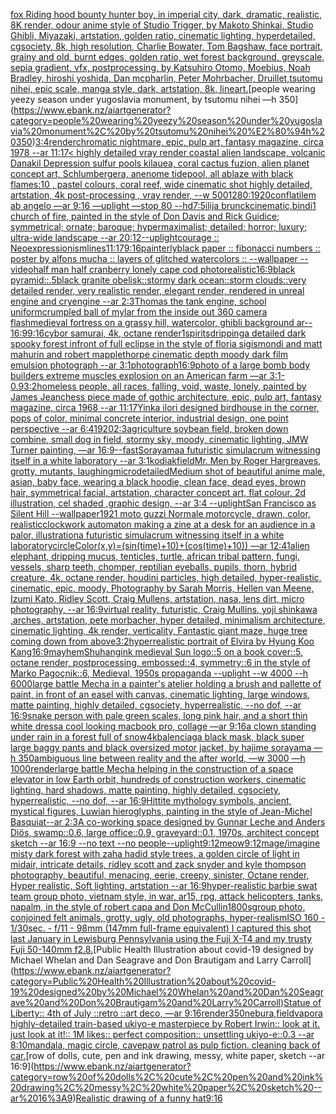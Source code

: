[fox Riding hood bounty hunter boy, in imperial city, dark, dramatic, realistic, 8K render, odour anime style of Studio Trigger, by Makoto Shinkai, Studio Ghibli, Miyazaki, artstation, golden ratio, cinematic lighting, hyperdetailed, cgsociety, 8k, high resolution, Charlie Bowater, Tom Bagshaw, face portrait, grainy and old, burnt edges, golden ratio, wet forest background, greyscale, sepia gradient, vfx, postprocessing, by Katsuhiro Otomo, Moebius, Noah Bradley, hiroshi yoshida, Dan mcpharlin, Peter Mohrbacher, Druillet,tsutomu nihei, epic scale, manga style, dark, artstation, 8k, lineart.](https://www.ebank.nz/aiartgenerator?category=fox%20Riding%20hood%20bounty%20hunter%20boy%2C%20in%20imperial%20city%2C%20dark%2C%20dramatic%2C%20realistic%2C%208K%20render%2C%20odour%20anime%20style%20of%20Studio%20Trigger%2C%20by%20Makoto%20Shinkai%2C%20Studio%20Ghibli%2C%20Miyazaki%2C%20artstation%2C%20golden%20ratio%2C%20cinematic%20lighting%2C%20hyperdetailed%2C%20cgsociety%2C%208k%2C%20high%20resolution%2C%20Charlie%20Bowater%2C%20Tom%20Bagshaw%2C%20face%20portrait%2C%20grainy%20and%20old%2C%20burnt%20edges%2C%20golden%20ratio%2C%20wet%20forest%20background%2C%20greyscale%2C%20sepia%20gradient%2C%20vfx%2C%20postprocessing%2C%20by%20Katsuhiro%20Otomo%2C%20Moebius%2C%20Noah%20Bradley%2C%20hiroshi%20yoshida%2C%20Dan%20mcpharlin%2C%20Peter%20Mohrbacher%2C%20Druillet%2Ctsutomu%20nihei%2C%20epic%20scale%2C%20manga%20style%2C%20dark%2C%20artstation%2C%208k%2C%20lineart.)[people wearing yeezy season under yugoslavia monument, by tsutomu nihei —h 350](https://www.ebank.nz/aiartgenerator?category=people%20wearing%20yeezy%20season%20under%20yugoslavia%20monument%2C%20by%20tsutomu%20nihei%20%E2%80%94h%20350)[3:4](https://www.ebank.nz/aiartgenerator?category=3%3A4)[render](https://www.ebank.nz/aiartgenerator?category=render)[chromatic nightmare, epic, pulp art, fantasy magazine, circa 1978 --ar 11:17](https://www.ebank.nz/aiartgenerator?category=chromatic%20nightmare%2C%20epic%2C%20pulp%20art%2C%20fantasy%20magazine%2C%20circa%201978%20--ar%2011%3A17)[< highly detailed vray render coastal alien landscape, volcanic Danakil Depression sulfur pools kilauea, coral cactus fuzion, alien planet concept art, Schlumbergera, anenome tidepool, all ablaze with black flames:10 , pastel colours, coral reef, wide cinematic shot highly detailed, artstation, 4k post-processing , vray render, --w 500](https://www.ebank.nz/aiartgenerator?category=%3C%20highly%20detailed%20vray%20render%20coastal%20alien%20landscape%2C%20volcanic%20Danakil%20Depression%20sulfur%20pools%20kilauea%2C%20coral%20cactus%20fuzion%2C%20alien%20planet%20concept%20art%2C%20Schlumbergera%2C%20anenome%20tidepool%2C%20all%20ablaze%20with%20black%20flames%3A10%20%2C%20pastel%20colours%2C%20coral%20reef%2C%20wide%20cinematic%20shot%20highly%20detailed%2C%20artstation%2C%204k%20post-processing%20%2C%20vray%20render%2C%20--w%20500)[1280:1920](https://www.ebank.nz/aiartgenerator?category=1280%3A1920)[conflatilem ab angelo —ar 9:16 —uplight —stop 80 --hd](https://www.ebank.nz/aiartgenerator?category=conflatilem%20ab%20angelo%20%E2%80%94ar%209%3A16%20%E2%80%94uplight%20%E2%80%94stop%2080%20--hd)[7:5](https://www.ebank.nz/aiartgenerator?category=7%3A5)[ilija brunck](https://www.ebank.nz/aiartgenerator?category=ilija%20brunck)[cinematic,](https://www.ebank.nz/aiartgenerator?category=cinematic%2C)[bindi](https://www.ebank.nz/aiartgenerator?category=bindi)[1 church of fire, painted in the style of Don Davis and Rick Guidice; symmetrical; ornate; baroque; hypermaximalist; detailed; horror; luxury; ultra-wide landscape --ar 20:12](https://www.ebank.nz/aiartgenerator?category=1%20church%20of%20fire%2C%20painted%20in%20the%20style%20of%20Don%20Davis%20and%20Rick%20Guidice%3B%20symmetrical%3B%20ornate%3B%20baroque%3B%20hypermaximalist%3B%20detailed%3B%20horror%3B%20luxury%3B%20ultra-wide%20landscape%20--ar%2020%3A12)[--uplight](https://www.ebank.nz/aiartgenerator?category=--uplight)[courage :: Neoexpressionism](https://www.ebank.nz/aiartgenerator?category=courage%20%3A%3A%20Neoexpressionism)[lines](https://www.ebank.nz/aiartgenerator?category=lines)[11:17](https://www.ebank.nz/aiartgenerator?category=11%3A17)[9:16](https://www.ebank.nz/aiartgenerator?category=9%3A16)[](https://www.ebank.nz/aiartgenerator?category=)[painterly](https://www.ebank.nz/aiartgenerator?category=painterly)[black paper :: fibonacci numbers :: poster by alfons mucha :: layers of glitched watercolors :: --wallpaper --video](https://www.ebank.nz/aiartgenerator?category=black%20paper%20%3A%3A%20fibonacci%20numbers%20%3A%3A%20poster%20by%20alfons%20mucha%20%3A%3A%20layers%20of%20glitched%20watercolors%20%3A%3A%20--wallpaper%20--video)[half man half cranberry lonely cape cod photorealistic](https://www.ebank.nz/aiartgenerator?category=half%20man%20half%20cranberry%20lonely%20cape%20cod%20photorealistic)[16:9](https://www.ebank.nz/aiartgenerator?category=16%3A9)[black pyramid::.5black granite obelisk::stormy dark ocean::storm clouds::very detailed render, very realistic render, elegant render, rendered in unreal engine and cryengine --ar 2:3](https://www.ebank.nz/aiartgenerator?category=black%20pyramid%3A%3A.5black%20granite%20obelisk%3A%3Astormy%20dark%20ocean%3A%3Astorm%20clouds%3A%3Avery%20detailed%20render%2C%20very%20realistic%20render%2C%20elegant%20render%2C%20rendered%20in%20unreal%20engine%20and%20cryengine%20--ar%202%3A3)[Thomas the tank engine, school uniform](https://www.ebank.nz/aiartgenerator?category=Thomas%20the%20tank%20engine%2C%20school%20uniform)[crumpled ball of mylar from the inside out 360 camera flash](https://www.ebank.nz/aiartgenerator?category=crumpled%20ball%20of%20mylar%20from%20the%20inside%20out%20360%20camera%20flash)[medieval fortress on a grassy hill, watercolor, ghibli background ar-- 16:9](https://www.ebank.nz/aiartgenerator?category=medieval%20fortress%20on%20a%20grassy%20hill%2C%20watercolor%2C%20ghibli%20background%20ar--%2016%3A9)[9:16](https://www.ebank.nz/aiartgenerator?category=9%3A16)[cybor samurai, 4k, octane render](https://www.ebank.nz/aiartgenerator?category=cybor%20samurai%2C%204k%2C%20octane%20render)[1](https://www.ebank.nz/aiartgenerator?category=1)[spirits](https://www.ebank.nz/aiartgenerator?category=spirits)[dripping](https://www.ebank.nz/aiartgenerator?category=dripping)[a detailed dark spooky forest infront of full eclipse in the style of floria sigismondi and matt mahurin and robert mapplethorpe cinematic depth moody dark film emulsion photograph --ar 3:1](https://www.ebank.nz/aiartgenerator?category=a%20detailed%20dark%20spooky%20forest%20infront%20of%20full%20eclipse%20in%20the%20style%20of%20floria%20sigismondi%20and%20matt%20mahurin%20and%20robert%20mapplethorpe%20cinematic%20depth%20moody%20dark%20film%20emulsion%20photograph%20--ar%203%3A1)[photograph](https://www.ebank.nz/aiartgenerator?category=photograph)[16:9](https://www.ebank.nz/aiartgenerator?category=16%3A9)[photo of a large bomb body builders extreme muscles explosion on an American farm —ar 3:1](https://www.ebank.nz/aiartgenerator?category=photo%20of%20a%20large%20bomb%20body%20builders%20extreme%20muscles%20explosion%20on%20an%20American%20farm%20%E2%80%94ar%203%3A1)[-0.9](https://www.ebank.nz/aiartgenerator?category=-0.9)[3:2](https://www.ebank.nz/aiartgenerator?category=3%3A2)[homeless people, all races, falling, void, waste, lonely, painted by James Jean](https://www.ebank.nz/aiartgenerator?category=homeless%20people%2C%20all%20races%2C%20falling%2C%20void%2C%20waste%2C%20lonely%2C%20painted%20by%20James%20Jean)[chess piece made of gothic architecture, epic, pulp art, fantasy magazine, circa 1968 --ar 11:17](https://www.ebank.nz/aiartgenerator?category=chess%20piece%20made%20of%20gothic%20architecture%2C%20epic%2C%20pulp%20art%2C%20fantasy%20magazine%2C%20circa%201968%20--ar%2011%3A17)[Yinka ilori designed birdhouse in the corner, pops of color, minimal concrete interior, industrial design, one point perspective --ar 6:4](https://www.ebank.nz/aiartgenerator?category=Yinka%20ilori%20designed%20birdhouse%20in%20the%20corner%2C%20pops%20of%20color%2C%20minimal%20concrete%20interior%2C%20industrial%20design%2C%20one%20point%20perspective%20--ar%206%3A4)[1920](https://www.ebank.nz/aiartgenerator?category=1920)[2:3](https://www.ebank.nz/aiartgenerator?category=2%3A3)[agriculture soybean field, broken down combine, small dog in field, stormy sky, moody, cinematic lighting, JMW Turner painting, —ar 16:9](https://www.ebank.nz/aiartgenerator?category=agriculture%20soybean%20field%2C%20broken%20down%20combine%2C%20small%20dog%20in%20field%2C%20stormy%20sky%2C%20moody%2C%20cinematic%20lighting%2C%20JMW%20Turner%20painting%2C%20%E2%80%94ar%2016%3A9)[--fast](https://www.ebank.nz/aiartgenerator?category=--fast)[Sorayama](https://www.ebank.nz/aiartgenerator?category=Sorayama)[a futuristic simulacrum witnessing itself in a white laboratory --ar 3:1](https://www.ebank.nz/aiartgenerator?category=a%20futuristic%20simulacrum%20witnessing%20itself%20in%20a%20white%20laboratory%20--ar%203%3A1)[kodiak](https://www.ebank.nz/aiartgenerator?category=kodiak)[field](https://www.ebank.nz/aiartgenerator?category=field)[Mr. Men by Roger Hargreaves, grotty, mutants, laughing](https://www.ebank.nz/aiartgenerator?category=Mr.%20Men%20by%20Roger%20Hargreaves%2C%20grotty%2C%20mutants%2C%20laughing)[microdetailed](https://www.ebank.nz/aiartgenerator?category=microdetailed)[Medium shot of beautiful anime male, asian, baby face, wearing a black hoodie, clean face, dead eyes, brown hair, symmetrical facial, artstation, character concept art, flat colour, 2d illustration, cel shaded ,graphic design, --ar 3:4 --uplight](https://www.ebank.nz/aiartgenerator?category=Medium%20shot%20of%20beautiful%20anime%20male%2C%20asian%2C%20baby%20face%2C%20wearing%20a%20black%20hoodie%2C%20clean%20face%2C%20dead%20eyes%2C%20brown%20hair%2C%20symmetrical%20facial%2C%20artstation%2C%20character%20concept%20art%2C%20flat%20colour%2C%202d%20illustration%2C%20cel%20shaded%20%2Cgraphic%20design%2C%20--ar%203%3A4%20--uplight)[San Francisco as Silent Hill --wallpaper](https://www.ebank.nz/aiartgenerator?category=San%20Francisco%20as%20Silent%20Hill%20--wallpaper)[1921 moto guzzi Normale motorcycle, drawn, color, realistic](https://www.ebank.nz/aiartgenerator?category=1921%20moto%20guzzi%20Normale%20motorcycle%2C%20drawn%2C%20color%2C%20realistic)[clockwork automaton making a zine at a desk for an audience in a palor, illustration](https://www.ebank.nz/aiartgenerator?category=clockwork%20automaton%20making%20a%20zine%20at%20a%20desk%20for%20an%20audience%20in%20a%20palor%2C%20illustration)[a futuristic simulacrum witnessing itself in a white laboratory](https://www.ebank.nz/aiartgenerator?category=a%20futuristic%20simulacrum%20witnessing%20itself%20in%20a%20white%20laboratory)[circleColor(x,y)=(sin(time)+10)+(cos(time)+10)) —ar 12:41](https://www.ebank.nz/aiartgenerator?category=circleColor%28x%2Cy%29%3D%28sin%28time%29%2B10%29%2B%28cos%28time%29%2B10%29%29%20%E2%80%94ar%2012%3A41)[alien elephant, dripping mucus, tenticles, turtle, african tribal pattern, fungi, vessels, sharp teeth, chomper, reptilian eyeballs, pupils, thorn, hybrid creature, 4k, octane render, houdini particles, high detailed, hyper-realistic, cinematic, epic, moody, Photography by Sarah Morris, Hellen van Meene, Izumi Kato, Ridley Scott, Craig Mullens, artstation, nasa, lens dirt, micro photography, --ar 16:9](https://www.ebank.nz/aiartgenerator?category=alien%20elephant%2C%20dripping%20mucus%2C%20tenticles%2C%20turtle%2C%20african%20tribal%20pattern%2C%20fungi%2C%20vessels%2C%20sharp%20teeth%2C%20chomper%2C%20reptilian%20eyeballs%2C%20pupils%2C%20thorn%2C%20hybrid%20creature%2C%204k%2C%20octane%20render%2C%20houdini%20particles%2C%20high%20detailed%2C%20hyper-realistic%2C%20cinematic%2C%20epic%2C%20moody%2C%20Photography%20by%20Sarah%20Morris%2C%20Hellen%20van%20Meene%2C%20Izumi%20Kato%2C%20Ridley%20Scott%2C%20Craig%20Mullens%2C%20artstation%2C%20nasa%2C%20lens%20dirt%2C%20micro%20photography%2C%20--ar%2016%3A9)[virtual reality, futuristic, Craig Mullins, yoji shinkawa ,arches, artstation, pete morbacher, hyper detailed, minimalism architecture, cinematic lighting, 4k render, verticality, Fantastic giant maze, huge tree coming down from above](https://www.ebank.nz/aiartgenerator?category=virtual%20reality%2C%20futuristic%2C%20Craig%20Mullins%2C%20yoji%20shinkawa%20%2Carches%2C%20artstation%2C%20pete%20morbacher%2C%20hyper%20detailed%2C%20minimalism%20architecture%2C%20cinematic%20lighting%2C%204k%20render%2C%20verticality%2C%20Fantastic%20giant%20maze%2C%20huge%20tree%20coming%20down%20from%20above)[3:2](https://www.ebank.nz/aiartgenerator?category=3%3A2)[hyperrealistic portrait of Elvira by Hyung Koo Kang](https://www.ebank.nz/aiartgenerator?category=hyperrealistic%20portrait%20of%20Elvira%20by%20Hyung%20Koo%20Kang)[16:9](https://www.ebank.nz/aiartgenerator?category=16%3A9)[mayhem](https://www.ebank.nz/aiartgenerator?category=mayhem)[Shuhang](https://www.ebank.nz/aiartgenerator?category=Shuhang)[ink medieval Sun logo::5 on a book cover::5, octane render, postprocessing, embossed::4, symmetry::6 in the style of Marko Pagoçnik::6, Medieval, 1950s propaganda --uplight --w 4000 --h 6000](https://www.ebank.nz/aiartgenerator?category=ink%20medieval%20Sun%20logo%3A%3A5%20on%20a%20book%20cover%3A%3A5%2C%20octane%20render%2C%20postprocessing%2C%20embossed%3A%3A4%2C%20symmetry%3A%3A6%20in%20the%20style%20of%20Marko%20Pago%C3%A7nik%3A%3A6%2C%20Medieval%2C%201950s%20propaganda%20--uplight%20--w%204000%20--h%206000)[large battle Mecha in a painter's atelier holding a brush and pallette of paint, in front of an easel with canvas, cinematic lighting, large windows, matte painting, highly detailed, cgsociety, hyperrealistic, --no dof, --ar 16:9](https://www.ebank.nz/aiartgenerator?category=large%20battle%20Mecha%20in%20a%20painter%27s%20atelier%20holding%20a%20brush%20and%20pallette%20of%20paint%2C%20in%20front%20of%20an%20easel%20with%20canvas%2C%20cinematic%20lighting%2C%20large%20windows%2C%20matte%20painting%2C%20highly%20detailed%2C%20cgsociety%2C%20hyperrealistic%2C%20--no%20dof%2C%20--ar%2016%3A9)[snake person with pale green scales,  long pink hair, and a short thin white dress](https://www.ebank.nz/aiartgenerator?category=snake%20person%20with%20pale%20green%20scales%2C%20%20long%20pink%20hair%2C%20and%20a%20short%20thin%20white%20dress)[a cool looking macbook pro, collage —ar 9:16](https://www.ebank.nz/aiartgenerator?category=a%20cool%20looking%20macbook%20pro%2C%20collage%20%E2%80%94ar%209%3A16)[a clown standing under rain in a forest full of snow](https://www.ebank.nz/aiartgenerator?category=a%20clown%20standing%20under%20rain%20in%20a%20forest%20full%20of%20snow)[4k](https://www.ebank.nz/aiartgenerator?category=4k)[balenciaga black mask, black super large baggy pants and black oversized motor jacket, by hajime sorayama —h 350](https://www.ebank.nz/aiartgenerator?category=balenciaga%20black%20mask%2C%20black%20super%20large%20baggy%20pants%20and%20black%20oversized%20motor%20jacket%2C%20by%20hajime%20sorayama%20%E2%80%94h%20350)[ambiguous line between reality and the after world, —w 3000 —h 1000](https://www.ebank.nz/aiartgenerator?category=ambiguous%20line%20between%20reality%20and%20the%20after%20world%2C%20%E2%80%94w%203000%20%E2%80%94h%201000)[](https://www.ebank.nz/aiartgenerator?category=)[render](https://www.ebank.nz/aiartgenerator?category=render)[large battle Mecha helping in the construction of a space elevator in low Earth orbit, hundreds of construction workers, cinematic lighting, hard shadows, matte painting, highly detailed, cgsociety, hyperrealistic, --no dof, --ar 16:9](https://www.ebank.nz/aiartgenerator?category=large%20battle%20Mecha%20helping%20in%20the%20construction%20of%20a%20space%20elevator%20in%20low%20Earth%20orbit%2C%20hundreds%20of%20construction%20workers%2C%20cinematic%20lighting%2C%20hard%20shadows%2C%20matte%20painting%2C%20highly%20detailed%2C%20cgsociety%2C%20hyperrealistic%2C%20--no%20dof%2C%20--ar%2016%3A9)[Hittite mythology symbols, ancient, mystical figures, Luwian hieroglyphs, painting in the style of Jean-Michel Basquiat--ar 2:3](https://www.ebank.nz/aiartgenerator?category=Hittite%20mythology%20symbols%2C%20ancient%2C%20mystical%20figures%2C%20Luwian%20hieroglyphs%2C%20painting%20in%20the%20style%20of%20Jean-Michel%20Basquiat--ar%202%3A3)[A co-working space designed by Gunnar Leche and Anders Diös, swamp::0.6, large office::0.9, graveyard::0.1, 1970s, architect concept sketch --ar 16:9 --no text --no people](https://www.ebank.nz/aiartgenerator?category=A%20co-working%20space%20designed%20by%20Gunnar%20Leche%20and%20Anders%20Di%C3%B6s%2C%20swamp%3A%3A0.6%2C%20large%20office%3A%3A0.9%2C%20graveyard%3A%3A0.1%2C%201970s%2C%20architect%20concept%20sketch%20--ar%2016%3A9%20--no%20text%20--no%20people)[--uplight](https://www.ebank.nz/aiartgenerator?category=--uplight)[9:12](https://www.ebank.nz/aiartgenerator?category=9%3A12)[meow](https://www.ebank.nz/aiartgenerator?category=meow)[9:12](https://www.ebank.nz/aiartgenerator?category=9%3A12)[mage](https://www.ebank.nz/aiartgenerator?category=mage)[/imagine misty dark forest with zaha hadid style trees, a golden circle of light in midair, intricate details, ridley scott and zack snyder and kyle thompson photography, beautiful, menacing, eerie, creepy, sinister, Octane render, Hyper realistic, Soft lighting, artstation --ar 16:9](https://www.ebank.nz/aiartgenerator?category=/imagine%20misty%20dark%20forest%20with%20zaha%20hadid%20style%20trees%2C%20a%20golden%20circle%20of%20light%20in%20midair%2C%20intricate%20details%2C%20ridley%20scott%20and%20zack%20snyder%20and%20kyle%20thompson%20photography%2C%20beautiful%2C%20menacing%2C%20eerie%2C%20creepy%2C%20sinister%2C%20Octane%20render%2C%20Hyper%20realistic%2C%20Soft%20lighting%2C%20artstation%20--ar%2016%3A9)[hyper-realistic barbie swat team group photo, vietnam style, in war, ar15, rpg, attack helicopters, tanks, napalm, in the style of robert capa and Don McCullin](https://www.ebank.nz/aiartgenerator?category=hyper-realistic%20barbie%20swat%20team%20group%20photo%2C%20vietnam%20style%2C%20in%20war%2C%20ar15%2C%20rpg%2C%20attack%20helicopters%2C%20tanks%2C%20napalm%2C%20in%20the%20style%20of%20robert%20capa%20and%20Don%20McCullin)[1800s](https://www.ebank.nz/aiartgenerator?category=1800s)[group photo, conjoined felt animals, grotty, ugly, old photographs, hyper-realism](https://www.ebank.nz/aiartgenerator?category=group%20photo%2C%20conjoined%20felt%20animals%2C%20grotty%2C%20ugly%2C%20old%20photographs%2C%20hyper-realism)[ISO 160 - 1/30sec. - f/11 - 98mm (147mm full-frame equivalent) I captured this shot last January in Lewisburg Pennsylvania  using the Fuji X-T4 and my trusty Fuji 50-140mm f2.8.](https://www.ebank.nz/aiartgenerator?category=ISO%20160%20-%201/30sec.%20-%20f/11%20-%2098mm%20%28147mm%20full-frame%20equivalent%29%20I%20captured%20this%20shot%20last%20January%20in%20Lewisburg%20Pennsylvania%20%20using%20the%20Fuji%20X-T4%20and%20my%20trusty%20Fuji%2050-140mm%20f2.8.)[Public Health Illustration about covid-19 designed by Michael Whelan and Dan Seagrave and Don Brautigam and Larry Carroll](https://www.ebank.nz/aiartgenerator?category=Public%20Health%20Illustration%20about%20covid-19%20designed%20by%20Michael%20Whelan%20and%20Dan%20Seagrave%20and%20Don%20Brautigam%20and%20Larry%20Carroll)[Statue of Liberty:: 4th of July ::retro ::art deco, —ar 9:16](https://www.ebank.nz/aiartgenerator?category=Statue%20of%20Liberty%3A%3A%204th%20of%20July%20%3A%3Aretro%20%3A%3Aart%20deco%2C%20%E2%80%94ar%209%3A16)[render](https://www.ebank.nz/aiartgenerator?category=render)[350](https://www.ebank.nz/aiartgenerator?category=350)[nebura,](https://www.ebank.nz/aiartgenerator?category=nebura%2C)[field](https://www.ebank.nz/aiartgenerator?category=field)[vapor](https://www.ebank.nz/aiartgenerator?category=vapor)[a highly-detailed train-based ukiyo-e masterpiece by Robert Irwin:: look at it. just look at it!:: 1M likes:: perfect composition:: unsettling ukiyo-e::0.3 --ar 8:10](https://www.ebank.nz/aiartgenerator?category=a%20highly-detailed%20train-based%20ukiyo-e%20masterpiece%20by%20Robert%20Irwin%3A%3A%20look%20at%20it.%20just%20look%20at%20it%21%3A%3A%201M%20likes%3A%3A%20perfect%20composition%3A%3A%20unsettling%20ukiyo-e%3A%3A0.3%20--ar%208%3A10)[mandala, magic circle, cave](https://www.ebank.nz/aiartgenerator?category=mandala%2C%20magic%20circle%2C%20cave)[paw patrol as pulp fiction. cleaning back of car.](https://www.ebank.nz/aiartgenerator?category=paw%20patrol%20as%20pulp%20fiction.%20cleaning%20back%20of%20car.)[row of dolls, cute, pen and ink drawing, messy, white paper, sketch --ar 16:9](https://www.ebank.nz/aiartgenerator?category=row%20of%20dolls%2C%20cute%2C%20pen%20and%20ink%20drawing%2C%20messy%2C%20white%20paper%2C%20sketch%20--ar%2016%3A9)[Realistic drawing of a funny hat](https://www.ebank.nz/aiartgenerator?category=Realistic%20drawing%20of%20a%20funny%20hat)[9:16](https://www.ebank.nz/aiartgenerator?category=9%3A16)